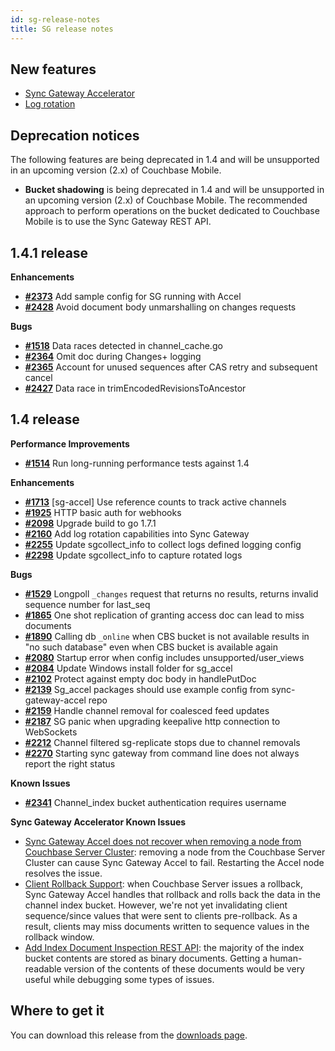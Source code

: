 ```yaml
---
id: sg-release-notes
title: SG release notes
---
```


## New features

- [Sync Gateway Accelerator](../../../guides/sync-gateway/accelerator.html)
- [Log rotation](../../../guides/sync-gateway/deployment/index.html#built-in-log-rotation)

## Deprecation notices

The following features are being deprecated in 1.4 and will be unsupported in an upcoming version (2.x) of Couchbase 
Mobile.

- **Bucket shadowing** is being deprecated in 1.4 and will be unsupported in an upcoming version (2.x) of Couchbase Mobile. The recommended approach to perform operations on the bucket dedicated to Couchbase Mobile is to use the Sync Gateway REST API.

## 1.4.1 release

__Enhancements__

- [__#2373__](https://github.com/couchbase/sync_gateway/issues/2373) Add sample config for SG running with Accel
- [__#2428__](https://github.com/couchbase/sync_gateway/issues/2428) Avoid document body unmarshalling on changes requests

__Bugs__

- [__#1518__](https://github.com/couchbase/sync_gateway/issues/1518) Data races detected in channel_cache.go
- [__#2364__](https://github.com/couchbase/sync_gateway/issues/2364) Omit doc during Changes+ logging
- [__#2365__](https://github.com/couchbase/sync_gateway/issues/2365) Account for unused sequences after CAS retry and subsequent cancel
- [__#2427__](https://github.com/couchbase/sync_gateway/issues/2427) Data race in trimEncodedRevisionsToAncestor

## 1.4 release

__Performance Improvements__

- [__#1514__](https://github.com/couchbase/sync_gateway/issues/1514) Run long-running performance tests against 1.4

__Enhancements__

- [__#1713__](https://github.com/couchbase/sync_gateway/issues/1713) [sg-accel] Use reference counts to track active channels
- [__#1925__](https://github.com/couchbase/sync_gateway/issues/1925) HTTP basic auth for webhooks
- [__#2098__](https://github.com/couchbase/sync_gateway/issues/2098) Upgrade build to go 1.7.1
- [__#2160__](https://github.com/couchbase/sync_gateway/issues/2160) Add log rotation capabilities into Sync Gateway
- [__#2255__](https://github.com/couchbase/sync_gateway/issues/2255) Update sgcollect_info to collect logs defined logging config
- [__#2298__](https://github.com/couchbase/sync_gateway/issues/2298) Update sgcollect_info to capture rotated logs

__Bugs__

- [__#1529__](https://github.com/couchbase/sync_gateway/issues/1529) Longpoll `_changes` request that returns no results, returns invalid sequence number for last_seq
- [__#1865__](https://github.com/couchbase/sync_gateway/issues/1865) One shot replication of granting access doc can lead to miss documents
- [__#1890__](https://github.com/couchbase/sync_gateway/issues/1890) Calling db `_online` when CBS bucket is not available results in "no such database" even when CBS bucket is available again
- [__#2080__](https://github.com/couchbase/sync_gateway/issues/2080) Startup error when config includes unsupported/user_views
- [__#2084__](https://github.com/couchbase/sync_gateway/issues/2084) Update Windows install folder for sg_accel
- [__#2102__](https://github.com/couchbase/sync_gateway/issues/2102) Protect against empty doc body in handlePutDoc
- [__#2139__](https://github.com/couchbase/sync_gateway/issues/2139) Sg_accel packages should use example config from sync-gateway-accel repo
- [__#2159__](https://github.com/couchbase/sync_gateway/issues/2159) Handle channel removal for coalesced feed updates
- [__#2187__](https://github.com/couchbase/sync_gateway/issues/2187) SG panic when upgrading keepalive http connection to WebSockets
- [__#2212__](https://github.com/couchbase/sync_gateway/issues/2212) Channel filtered sg-replicate stops due to channel removals
- [__#2270__](https://github.com/couchbase/sync_gateway/issues/2270) Starting sync gateway from command line does not always report the right status

__Known Issues__

- [__#2341__](https://github.com/couchbase/sync_gateway/issues/2341) Channel_index bucket authentication requires username

__Sync Gateway Accelerator Known Issues__

- [Sync Gateway Accel does not recover when removing a node from Couchbase Server Cluster](https://github.com/couchbaselabs/sync-gateway-accel/issues/17): removing a node from the Couchbase Server Cluster can cause Sync Gateway Accel to fail. Restarting the Accel node resolves the issue.
- [Client Rollback Support](https://github.com/couchbaselabs/sync-gateway-accel/issues/10): when Couchbase Server issues a rollback, Sync Gateway Accel handles that rollback and rolls back the data in the channel index bucket. However, we're not yet invalidating client sequence/since values that were sent to clients pre-rollback. As a result, clients may miss documents written to sequence values in the rollback window.
- [Add Index Document Inspection REST API](https://github.com/couchbaselabs/sync-gateway-accel/issues/126): the majority of the index bucket contents are stored as binary documents. Getting a human-readable version of the contents of these documents would be very useful while debugging some types of issues.

## Where to get it

You can download this release from the [downloads page](http://www.couchbase.com/nosql-databases/downloads#couchbase-mobile).
